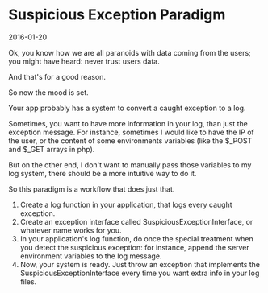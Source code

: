 Suspicious Exception Paradigm
=================
2016-01-20



Ok, you know how we are all paranoids with data coming from the users;
you might have heard: never trust users data.

And that's for a good reason.

So now the mood is set.

Your app probably has a system to convert a caught exception to a log.

Sometimes, you want to have more information in your log, than just the exception message.
For instance, sometimes I would like to have the IP of the user, or the content of some environments variables
(like the $_POST and $_GET arrays in php). 

But on the other end, I don't want to manually pass those variables to my log system, there should be a more intuitive way
to do it. 


So this paradigm is a workflow that does just that.

1. Create a log function in your application, that logs every caught exception.
2. Create an exception interface called SuspiciousExceptionInterface, or whatever name works for you.
3. In your application's log function, do once the special treatment when you detect the suspicious exception:
            for instance, append the server environment variables to the log message.
4. Now, your system is ready. Just throw an exception that implements the SuspiciousExceptionInterface 
        every time you want extra info in your log files.
        



                






 



